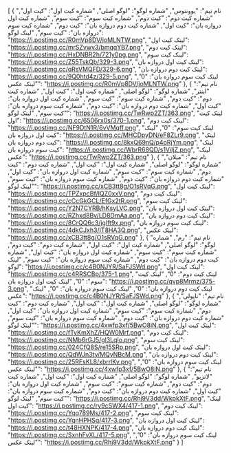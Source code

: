 [
  {
    "نام تیم": "یوونتوس",
    "شماره لوگو": "لوگو اصلی",
    "شماره کیت اول": "کیت اول",
    "شماره کیت دوم": "کیت دوم",
    "شماره کیت سوم": "کیت سوم",
    "شماره کیت اول دروازه بان": "کیت اول",
    "شماره کیت دوم دروازه بان": "کیت دوم",
    "شماره کیت سوم دروازه بان": "کیت سوم",
    "لینک لوگو": "https://i.postimg.cc/R0mVp8DV/joMLNTW.png",
    "لینک کیت اول": "https://i.postimg.cc/mrSZvwv3/bmqqYB7.png",
    "لینک کیت دوم": "https://i.postimg.cc/HxDNBR2h/721y0pg.png",
    "لینک کیت سوم": "https://i.postimg.cc/Z55TskQb/329-3.png",
    "لینک کیت اول دروازه بان": "https://i.postimg.cc/qRsVMQFD/329-6.png",
    "لینک کیت دوم دروازه بان": "https://i.postimg.cc/9Q0htd4z/329-5.png",
    "لینک کیت سوم دروازه بان": "0",
    "لینک عکس": "https://i.postimg.cc/R0mVp8DV/joMLNTW.png"
  },
  {
    "نام تیم": "اینتر",
    "شماره لوگو": "لوگو اصلی",
    "شماره کیت اول": "کیت اول",
    "شماره کیت دوم": "کیت دوم",
    "شماره کیت سوم": "کیت سوم",
    "شماره کیت اول دروازه بان": "کیت اول",
    "شماره کیت دوم دروازه بان": "کیت دوم",
    "شماره کیت سوم دروازه بان": "کیت سوم",
    "لینک لوگو": "https://i.postimg.cc/TwRwp2ZT/363.png",
    "لینک کیت اول": "https://i.postimg.cc/6506rx0s/370-1.png",
    "لینک کیت دوم": "https://i.postimg.cc/NF9DtN1R/6vVMqff.png",
    "لینک کیت سوم": "0",
    "لینک کیت اول دروازه بان": "https://i.postimg.cc/MHCDpyDN/eF8ZLr9.png",
    "لینک کیت دوم دروازه بان": "https://i.postimg.cc/8kxQ69nQ/p4oRjYm.png",
    "لینک کیت سوم دروازه بان": "https://i.postimg.cc/WbrR68QD/s1ViIjZ.png",
    "لینک عکس": "https://i.postimg.cc/TwRwp2ZT/363.png"
  },
  {
    "نام تیم": "میلان",
    "شماره لوگو": "لوگو اصلی",
    "شماره کیت اول": "کیت اول",
    "شماره کیت دوم": "کیت دوم",
    "شماره کیت سوم": "کیت سوم",
    "شماره کیت اول دروازه بان": "کیت اول",
    "شماره کیت دوم دروازه بان": "کیت دوم",
    "شماره کیت سوم دروازه بان": "کیت سوم",
    "لینک لوگو": "https://i.postimg.cc/xCB3tt8g/O1sRVqG.png",
    "لینک کیت اول": "https://i.postimg.cc/TPZxpcBf/IQZ0xxV.png",
    "لینک کیت دوم": "https://i.postimg.cc/cCcGkGCL/EfGx2tR.png",
    "لینک کیت سوم": "https://i.postimg.cc/Y2N7CYRB/hKsyLVC.png",
    "لینک کیت اول دروازه بان": "https://i.postimg.cc/RZhxd8Bv/LD8DmAa.png",
    "لینک کیت دوم دروازه بان": "https://i.postimg.cc/8CrQQ6c3/jgIft9x.png",
    "لینک کیت سوم دروازه بان": "https://i.postimg.cc/4dkCJxh3/IT8HA3Q.png",
    "لینک عکس": "https://i.postimg.cc/xCB3tt8g/O1sRVqG.png"
  },
  {
    "نام تیم": "رم",
    "شماره لوگو": "لوگو اصلی",
    "شماره کیت اول": "کیت اول",
    "شماره کیت دوم": "کیت دوم",
    "شماره کیت سوم": "کیت سوم",
    "شماره کیت اول دروازه بان": "کیت اول",
    "شماره کیت دوم دروازه بان": "کیت دوم",
    "شماره کیت سوم دروازه بان": "کیت سوم",
    "لینک لوگو": "https://i.postimg.cc/c4B0NJYR/SaFJSWd.png",
    "لینک کیت اول": "https://i.postimg.cc/c4RRSCBp/375-1.png",
    "لینک کیت دوم": "0",
    "لینک کیت سوم": "0",
    "لینک کیت اول دروازه بان": "https://i.postimg.cc/qvp8Mrmz/375-3.png",
    "لینک کیت دوم دروازه بان": "0",
    "لینک کیت سوم دروازه بان": "0",
    "لینک عکس": "https://i.postimg.cc/c4B0NJYR/SaFJSWd.png"
  },
  {
    "نام تیم": "ناپولی",
    "شماره لوگو": "لوگو اصلی",
    "شماره کیت اول": "کیت اول",
    "شماره کیت دوم": "کیت دوم",
    "شماره کیت سوم": "کیت سوم",
    "شماره کیت اول دروازه بان": "کیت اول",
    "شماره کیت دوم دروازه بان": "کیت دوم",
    "شماره کیت سوم دروازه بان": "کیت سوم",
    "لینک لوگو": "https://i.postimg.cc/4xwfp3xf/5BwO8iN.png",
    "لینک کیت اول": "https://i.postimg.cc/fTyKmXhZ/HQW0Mrf.png",
    "لینک کیت دوم": "https://i.postimg.cc/NMb6rGJ5/gl3Lqlo.png",
    "لینک کیت سوم": "https://i.postimg.cc/024CfQ8S/re15SRp.png",
    "لینک کیت اول دروازه بان": "https://i.postimg.cc/QdWJn3ty/MQyNBcM.png",
    "لینک کیت دوم دروازه بان": "https://i.postimg.cc/25RFsKL8/xbrrlKv.png",
    "لینک کیت سوم دروازه بان": "0",
    "لینک عکس": "https://i.postimg.cc/4xwfp3xf/5BwO8iN.png"
  },
  {
    "نام تیم": "لاتزیو",
    "شماره لوگو": "لوگو اصلی",
    "شماره کیت اول": "کیت اول",
    "شماره کیت دوم": "کیت دوم",
    "شماره کیت سوم": "کیت سوم",
    "شماره کیت اول دروازه بان": "کیت اول",
    "شماره کیت دوم دروازه بان": "کیت دوم",
    "شماره کیت سوم دروازه بان": "کیت سوم",
    "لینک لوگو": "https://i.postimg.cc/Rhj9V3dd/WkpkXtF.png",
    "لینک کیت اول": "https://i.postimg.cc/ry9cSWX4/417-1.png",
    "لینک کیت دوم": "https://i.postimg.cc/Yqq789Ms/417-2.png",
    "لینک کیت سوم": "https://i.postimg.cc/YqnHPHSq/417-3.png",
    "لینک کیت اول دروازه بان": "https://i.postimg.cc/t48HXNPK/417-4.png",
    "لینک کیت دوم دروازه بان": "https://i.postimg.cc/SxnhFvXL/417-5.png",
    "لینک کیت سوم دروازه بان": "0",
    "لینک عکس": "https://i.postimg.cc/Rhj9V3dd/WkpkXtF.png"
  }
]